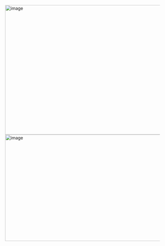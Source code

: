 <img width="934" height="422" alt="image" src="https://github.com/user-attachments/assets/ab7cfdfc-9be4-4aaa-9798-5cc34270241c" />
<img width="950" height="347" alt="image" src="https://github.com/user-attachments/assets/b4869459-82e9-47a3-bdc0-80e7580a6da3" />

